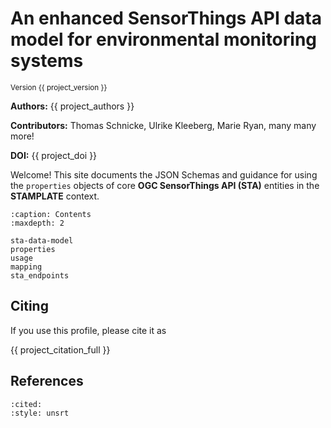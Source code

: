 # An enhanced SensorThings API data model for environmental monitoring systems

<small>Version {{ project_version }}</small>

**Authors:** {{ project_authors }}

**Contributors:** Thomas Schnicke, Ulrike Kleeberg, Marie Ryan, many many more!

**DOI:** {{ project_doi }}

Welcome! This site documents the JSON Schemas and guidance for using the `properties` objects of core **OGC SensorThings API (STA)** entities in the **STAMPLATE** context.

```{toctree}
:caption: Contents
:maxdepth: 2

sta-data-model
properties
usage
mapping
sta_endpoints
```

## Citing

If you use this profile, please cite it as

{{ project_citation_full }}

## References

```{bibliography}
:cited:
:style: unsrt
